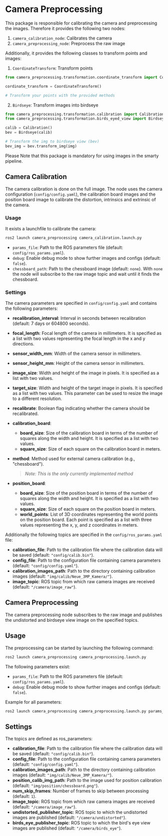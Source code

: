 # Camera Preprocessing

This package is responsible for calibrating the camera and preprocessing the images. Therefore it provides the following two nodes:

1. `camera_calibration_node`: Calibrates the camera
2. `camera_preprocessing_node`: Preprocess the raw image

Additionally, it provides the following classes to transform points and images:

1. `CoordinateTransform`: Transform points
```python
from camera_preprocessing.transformation.coordinate_transform import CoordinateTransform

cordinate_transform = CoordinateTransform()

# Transform your points with the provided methods
```

2. `Birdseye`: Transform images into birdseye
```python
from camera_preprocessing.transformation.calibration import Calibration
from camera_preprocessing.transformation.birds_eyed_view import Birdseye

calib = Calibration()
bev = Birdseye(calib)

# Transform the img to birdseye view (bev)
bev_img = bev.transform_img(img)
```

Please Note that this package is mandatory for using images in the smarty pipeline.

## Camera Calibration

The camera calibration is done on the full image. The node uses the camera configuration (`config/config.yaml`), the calibration board images and the position board image to calibrate the distortion, intrinsics and extrinsic of the camera.

### Usage

It exists a launchfile to calibrate the camera:

```bash
ros2 launch camera_preprocessing camera_calibration.launch.py
```

- `params_file`: Path to the ROS parameters file (default: `config/ros_params.yaml`).
- `debug`: Enable debug mode to show further images and configs (default: `false`).
- `chessboard_path`: Path to the chessboard image (default: `none`). With `none` the node will subscribe to the raw image topic and wait until it finds the chessboard.

### Settings

The camera parameters are specified in `config/config.yaml` and contains the following parameters:

- **recalibration_interval**: Interval in seconds between recalibration (default: 7 days or 604800 seconds).

- **focal_length**: Focal length of the camera in millimeters. It is specified as a list with two values representing the focal length in the x and y directions.

- **sensor_width_mm**: Width of the camera sensor in millimeters.

- **sensor_height_mm**: Height of the camera sensor in millimeters.

- **image_size**: Width and height of the image in pixels. It is specified as a list with two values.

- **target_size**: Width and height of the target image in pixels. It is specified as a list with two values. This parameter can be used to resize the image to a different resolution.

- **recalibrate**: Boolean flag indicating whether the camera should be recalibrated.

- **calibration_board**:
  - **board_size**: Size of the calibration board in terms of the number of squares along the width and height. It is specified as a list with two values.
  - **square_size**: Size of each square on the calibration board in meters.

- **method**: Method used for external camera calibration (e.g., "chessboard").
    > *Note:  This is the only currently implemented method*

- **position_board**:
  - **board_size**: Size of the position board in terms of the number of squares along the width and height. It is specified as a list with two values.
  - **square_size**: Size of each square on the position board in meters.
  - **world_points**: List of 3D coordinates representing the world points on the position board. Each point is specified as a list with three values representing the x, y, and z coordinates in meters.

Additionally the following topics are specified in the `config/ros_params.yaml` file:

- **calibration_file**: Path to the calibration file where the calibration data will be saved (default: `"config/calib.bin"`).
- **config_file**: Path to the configuration file containing camera parameters (default: `"config/config.yaml"`).
- **calibration_images_path**: Path to the directory containing calibration images (default: `"img/calib/Neue_3MP_Kamera/"`).
- **image_topic**: ROS topic from which raw camera images are received (default: `"/camera/image_raw"`).

## Camera Preprocessing

The camera preprocessing node subscribes to the raw image and publishes the undistorted and birdseye view image on the specified topics.

## Usage

The preprocessing can be started by launching the following command:

```bash
ros2 launch camera_preprocessing camera_preprocessing.launch.py
```

The following parameters exist:

- `params_file`: Path to the ROS parameters file (default: `config/ros_params.yaml`).
- `debug`: Enable debug mode to show further images and configs (default: `false`).

Example for all parameters:
```bash
ros2 launch camera_preprocessing camera_preprocessing.launch.py params_file:=/path/to/ros_params.yaml debug:=true
```

## Settings
The topics are defined as ros_parameters:
- **calibration_file**: Path to the calibration file where the calibration data will be saved (default: `"config/calib.bin"`).
- **config_file**: Path to the configuration file containing camera parameters (default: `"config/config.yaml"`).
- **calibration_images_path**: Path to the directory containing calibration images (default: `"img/calib/Neue_3MP_Kamera/"`).
- **position_calib_img_path**: Path to the image used for position calibration (default: `"img/position/chessboard.png"`).
- **num_skip_frames**: Number of frames to skip between processing (default: `1`).
- **image_topic**: ROS topic from which raw camera images are received (default: `"/camera/image_raw"`).
- **undistorted_publisher_topic**: ROS topic to which the undistorted images are published (default: `"/camera/undistorted"`).
- **birds_eye_publisher_topic**: ROS topic to which the bird's eye view images are published (default: `"/camera/birds_eye"`).
